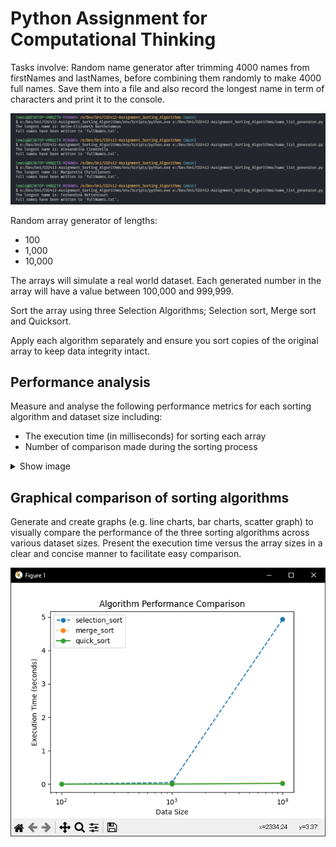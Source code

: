 # Python Assignment for Computational Thinking

Tasks involve:
Random name generator after trimming 4000 names from firstNames and lastNames, before combining them randomly to make 4000 full names. Save them into a file and also record the longest name in term of characters and print it to the console.

![Console output for generating 4000 full names from the two text files after trimming the first 4000 names](./images/Name_Generation_Output.png 'Console output for random name generation')

Random array generator of lengths:

- 100
- 1,000
- 10,000

The arrays will simulate a real world dataset. Each generated number in the array will have a value between 100,000 and 999,999.

Sort the array using three Selection Algorithms; Selection sort, Merge sort and Quicksort.

Apply each algorithm separately and ensure you sort copies of the original array to keep data integrity intact.

## Performance analysis

Measure and analyse the following performance metrics for each sorting algorithm and dataset size including:

- The execution time (in milliseconds) for sorting each array
- Number of comparison made during the sorting process

<details>
  <summary>Show image</summary>
    <img src="./images/Sorting_Execution_Times.png" title="Sorting algorithms execution times in console" alt="Algorithm sorting execution times printed to console" />
</details>

## Graphical comparison of sorting algorithms

Generate and create graphs (e.g. line charts, bar charts, scatter graph) to visually compare the performance of the three sorting algorithms across various dataset sizes.
Present the execution time versus the array sizes in a clear and concise manner to facilitate easy comparison.

![Graph comparing Selection, Merge and Quick sorting algorithms](<./images/Graph_Comparison(Log).png> 'Sorting Algorithm Graph Example')
